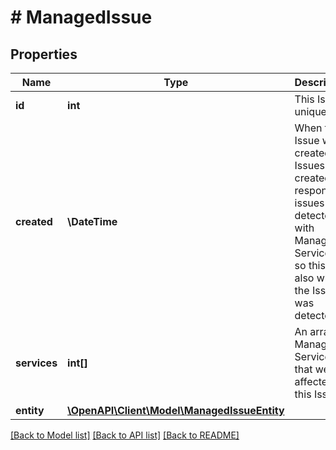 # # ManagedIssue

## Properties

Name | Type | Description | Notes
------------ | ------------- | ------------- | -------------
**id** | **int** | This Issue&#39;s unique ID. | [optional] [readonly]
**created** | **\DateTime** | When this Issue was created. Issues are created in response to issues detected with Managed Services, so this is also when the Issue was detected. | [optional] [readonly]
**services** | **int[]** | An array of Managed Service IDs that were affected by this Issue. | [optional] [readonly]
**entity** | [**\OpenAPI\Client\Model\ManagedIssueEntity**](ManagedIssueEntity.md) |  | [optional]

[[Back to Model list]](../../README.md#models) [[Back to API list]](../../README.md#endpoints) [[Back to README]](../../README.md)

